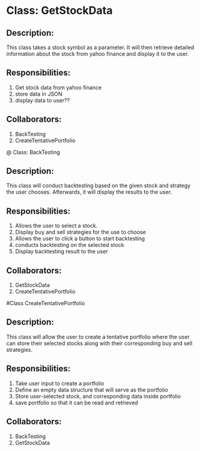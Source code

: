 # Class: GetStockData

## Description: 
This class takes a stock symbol as a parameter. It will then retrieve detailed information about the stock from yahoo finance and display it to the user. 

## Responsibilities:
1. Get stock data from yahoo finance
2. store data in JSON
3. display data to user??

## Collaborators:
1. BackTesting
2. CreateTentativePortfolio


@ Class: BackTesting

## Description: 
This class will conduct backtesting based on the given stock and strategy the user chooses. Afterwards, it will display the results to the user.


## Responsibilities:
1. Allows the user to select a stock.
2. Display buy and sell strategies for the use to choose
3. Allows the user to click a button to start backtesting
4. conducts backtesting on the selected stock
5. Display backtesting result to the user

## Collaborators:
1. GetStockData
2. CreateTentativePortfolio




#Class CreateTentativePortfolio


## Description: 
This class will allow the user to create a tentative portfolio where the user can store their selected stocks along with their corresponding buy and sell strategies.


## Responsibilities:
1. Take user input to create a portfolio
2. Define an empty data structure that will serve as the portfolio
3. Store user-selected stock, and corresponding data inside portfolio
4. save portfolio so that it can be read and retrieved


## Collaborators:
1. BackTesting
2. GetStockData
